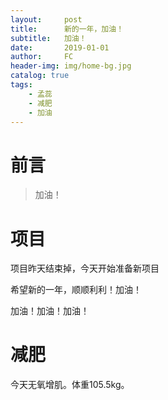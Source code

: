 ```yaml
---
layout:     post
title:      新的一年，加油！
subtitle:   加油！
date:       2019-01-01
author:     FC
header-img: img/home-bg.jpg
catalog: true
tags:
    - 孟蕊
    - 减肥
    - 加油
---
```



# 前言

>加油！


# 项目

项目昨天结束掉，今天开始准备新项目

希望新的一年，顺顺利利！加油！

加油！加油！加油！

# 减肥

今天无氧增肌。体重105.5kg。
